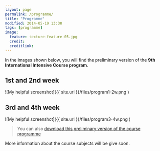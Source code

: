 ```yaml
---
layout: page
permalink: /programme/
title: "Programme"
modified: 2014-05-19 13:30
tags: [programme]
image:
  feature: texture-feature-05.jpg
  credit:
  creditlink:
---
```

In the images shown below, you will find the preliminary version of the **9th International Intensive Course program**.

## 1st and 2nd week
![My helpful screenshot]({{ site.url }}/files/program1-2w.png )

## 3rd and 4th week
![My helpful screenshot]({{ site.url }}/files/program3-4w.png )

>You can also [download this preliminary version of the course programme](../files/program.pdf)

More information about the course subjects will be give soon.
